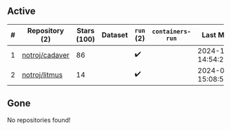 ## Active
| # | Repository (2) | Stars (100) | Dataset | `run` (2) | `containers-run` | Last Modified |
| --- | --- | --- | --- | --- | --- | --- |
| 1 | [notroj/cadaver](https://github.com/notroj/cadaver) | 86 |  | :heavy_check_mark: |  | 2024-11-16 14:54:25+00:00 |
| 2 | [notroj/litmus](https://github.com/notroj/litmus) | 14 |  | :heavy_check_mark: |  | 2024-08-07 15:08:56+00:00 |

## Gone
No repositories found!
